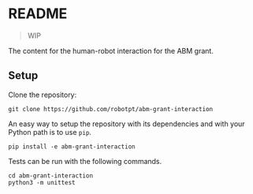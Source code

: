 README
======

> WIP

The content for the human-robot interaction for the
ABM grant.

Setup 
-----

Clone the repository:

    git clone https://github.com/robotpt/abm-grant-interaction
    
An easy way to setup the repository with its dependencies and with your Python path
is to use `pip`.  

    pip install -e abm-grant-interaction

Tests can be run with the following commands.
    
    cd abm-grant-interaction
    python3 -m unittest

